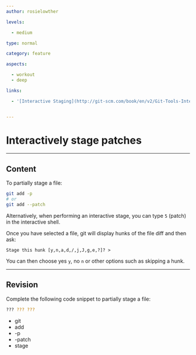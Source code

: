 ```yaml
---
author: rosielowther

levels:

  - medium

type: normal

category: feature

aspects:

  - workout
  - deep

links:

  - '[Interactive Staging](http://git-scm.com/book/en/v2/Git-Tools-Interactive-Staging){documentation}'


---
```


# Interactively stage patches

---
## Content

To partially stage a file:
```bash
git add -p
# or
git add --patch
```
Alternatively, when performing an interactive stage, you can type `5` (patch) in the interactive shell.

Once you have selected a file, git will display hunks of the file diff and then ask:
```
Stage this hunk [y,n,a,d,/,j,J,g,e,?]? >
```
You can then choose yes `y`, no `n` or other options such as skipping a hunk.

---
## Revision

Complete the following code snippet to partially stage a file:
```bash
??? ??? ???
```

* git
* add
* -p
* -patch
* stage

 
